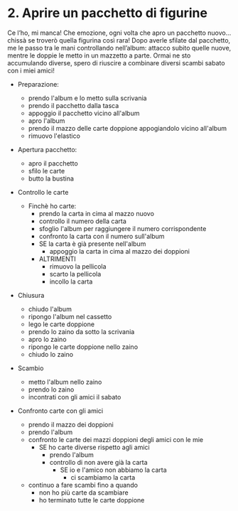 
# 2. Aprire un pacchetto di figurine
Ce l’ho, mi manca!
Che emozione, ogni volta che apro un pacchetto nuovo... chissà se troverò quella figurina così rara!
Dopo averle sfilate dal pacchetto, me le passo tra le mani controllando nell’album: attacco subito quelle nuove, mentre le doppie le metto in un mazzetto a parte. Ormai ne sto accumulando diverse, spero di riuscire a combinare diversi scambi sabato con i miei amici! 

- Preparazione:
  - prendo l'album e lo metto sulla scrivania
  - prendo il pacchetto dalla tasca
  - appoggio il pacchetto vicino all'album
  - apro l'album
  - prendo il mazzo delle carte doppione appogiandolo vicino all'album
  - rimuovo l'elastico 
   
- Apertura pacchetto:
  - apro il pacchetto 
  - sfilo le carte
  - butto la bustina

- Controllo le carte
  - Finchè ho carte:
    - prendo la carta in cima al mazzo nuovo 
    - controllo il numero della carta
    - sfoglio l'album per raggiungere il numero corrispondente
    - confronto la carta con il numero sull'album
    - SE la carta è già presente nell'album
      - appoggio la carta in cima al mazzo dei doppioni
    - ALTRIMENTI
      - rimuovo la pellicola
      - scarto la pellicola
      - incollo la carta

- Chiusura
  - chiudo l'album
  - ripongo l'album nel cassetto
  - lego le carte doppione 
  - prendo lo zaino da sotto la scrivania
  - apro lo zaino
  - ripongo le carte doppione nello zaino
  - chiudo lo zaino

- Scambio
  - metto l'album nello zaino
  - prendo lo zaino
  - incontrati con gli amici il sabato

- Confronto carte con gli amici
  - prendo il mazzo dei doppioni
  - prendo l'album
  - confronto le carte dei mazzi doppioni degli amici con le mie
    - SE ho carte diverse rispetto agli amici
      - prendo l'album
      - controllo di non avere già la carta
        - SE io e l'amico non abbiamo la carta
          - ci scambiamo la carta
  - continuo a fare scambi fino a quando
    - non ho più carte da scambiare
    - ho terminato tutte le carte doppione 
 



    
     


